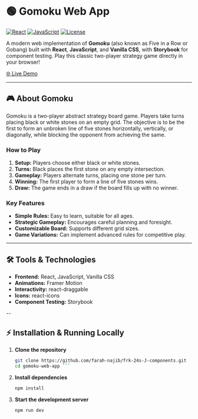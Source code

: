 # 🟢 Gomoku Web App

[![React](https://img.shields.io/badge/React-19.1.1-blue?logo=react)](https://reactjs.org/)
[![JavaScript](https://img.shields.io/badge/JavaScript-ES6-yellow?logo=javascript)](https://developer.mozilla.org/en-US/docs/Web/JavaScript)
[![License](https://img.shields.io/badge/License-MIT-green)](LICENSE)

A modern web implementation of **Gomoku** (also known as Five in a Row or Gobang) built with **React**, **JavaScript**, and **Vanilla CSS**, with **Storybook** for component testing. Play this classic two-player strategy game directly in your browser!  

[🌐 Live Demo](#) 

---

## 🎮 About Gomoku

Gomoku is a two-player abstract strategy board game. Players take turns placing black or white stones on an empty grid. The objective is to be the first to form an unbroken line of five stones horizontally, vertically, or diagonally, while blocking the opponent from achieving the same.  

### How to Play

1. **Setup:** Players choose either black or white stones.  
2. **Turns:** Black places the first stone on any empty intersection.  
3. **Gameplay:** Players alternate turns, placing one stone per turn.  
4. **Winning:** The first player to form a line of five stones wins.  
5. **Draw:** The game ends in a draw if the board fills up with no winner.  

### Key Features

- **Simple Rules:** Easy to learn, suitable for all ages.  
- **Strategic Gameplay:** Encourages careful planning and foresight.  
- **Customizable Board:** Supports different grid sizes.  
- **Game Variations:** Can implement advanced rules for competitive play.  

---

## 🛠️ Tools & Technologies

- **Frontend:** React,  JavaScript, Vanilla CSS  
- **Animations:** Framer Motion  
- **Interactivity:** react-draggable  
- **Icons:** react-icons  
- **Component Testing:** Storybook  

--

## ⚡ Installation & Running Locally

1. **Clone the repository**
     ```bash
   git clone https://github.com/farah-najib/frk-24s-J-components.git
   cd gomoku-web-app ```
2. **Install dependencies**
      ```bash
   npm install
    ```
3. **Start the development server**
    ```bash
   npm run dev
    ```

  

